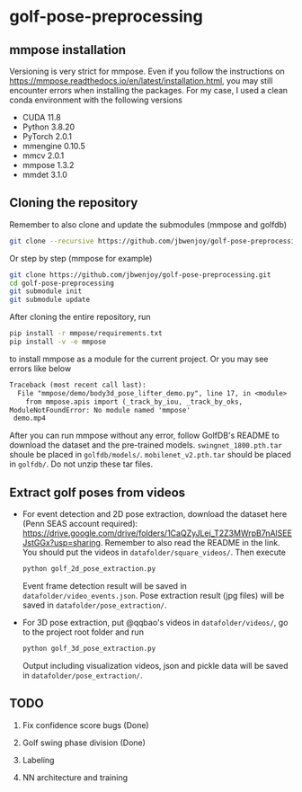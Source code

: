 # golf-pose-preprocessing

## mmpose installation

Versioning is very strict for mmpose.
Even if you follow the instructions on https://mmpose.readthedocs.io/en/latest/installation.html,
you may still encounter errors when installing the packages.
For my case, I used a clean conda environment with the following versions

* CUDA 11.8
* Python 3.8.20
* PyTorch 2.0.1
* mmengine 0.10.5
* mmcv 2.0.1
* mmpose 1.3.2
* mmdet 3.1.0

## Cloning the repository

Remember to also clone and update the submodules (mmpose and golfdb)

```bash
git clone --recursive https://github.com/jbwenjoy/golf-pose-preprocessing.git
```

Or step by step (mmpose for example)

```bash
git clone https://github.com/jbwenjoy/golf-pose-preprocessing.git
cd golf-pose-preprocessing
git submodule init
git submodule update
```

After cloning the entire repository, run

```bash
pip install -r mmpose/requirements.txt
pip install -v -e mmpose
```

to install mmpose as a module for the current project. Or you may see errors like below

```txt
Traceback (most recent call last):
  File "mmpose/demo/body3d_pose_lifter_demo.py", line 17, in <module>
    from mmpose.apis import (_track_by_iou, _track_by_oks,
ModuleNotFoundError: No module named 'mmpose'
 demo.mp4
```

After you can run mmpose without any error, follow GolfDB's README to download the dataset and the pre-trained models. 
`swingnet_1800.pth.tar` shoule be placed in `golfdb/models/`. 
`mobilenet_v2.pth.tar` should be placed in `golfdb/`.
Do not unzip these tar files.

## Extract golf poses from videos

* For event detection and 2D pose extraction, download the dataset here (Penn SEAS account required): https://drive.google.com/drive/folders/1CaQZyJLej_T2Z3MWrpB7nAlSEEJstGGx?usp=sharing. Remember to also read the README in the link. You should put the videos in `datafolder/square_videos/`. Then execute

  ```bash
  python golf_2d_pose_extraction.py
  ```

  Event frame detection result will be saved in `datafolder/video_events.json`. Pose extraction result (jpg files) will be saved in `datafolder/pose_extraction/`.

* For 3D pose extraction, put @qqbao's videos in `datafolder/videos/`, go to the project root folder and run

  ```bash
  python golf_3d_pose_extraction.py
  ```
  
  Output including visualization videos, json and pickle data will be saved in `datafolder/pose_extraction/`.

## TODO

1. Fix confidence score bugs (Done)

2. Golf swing phase division (Done)

3. Labeling

4. NN architecture and training
